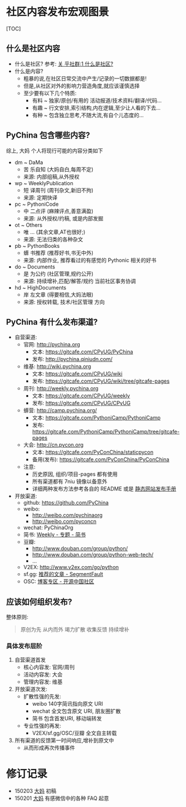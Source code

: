 # 社区内容发布宏观图景
[TOC]

## 什么是社区内容

- 什么是社区? 参考: [关 乎社群:1 什么是社区?](http://devrel.info/2014-02/ac1-zq/)
- 什么是内容?
    + 粗暴的说,在社区日常交流中产生/记录的一切数据都是!
    + 但是,从社区对外的影响力营造角度,就应该谨慎选择
    + 至少要有以下几个特质:
        * 有料 ~ 独家/原创/有用的 活动报道/技术资料/翻译/代码...
        * 有趣 ~ 行文安排,索引结构,内在逻辑,至少让人看的下去...
        * 有种 ~ 包含独立思考,不随大流,有自个儿态度的...

## PyChina 包含哪些内容?
综上, 大妈 个人将现行可能的内容分类如下

- dm  ~ DaMa
    + 苦 乐自知 (大妈自白,每周不定) 
    + 来源: 内部组稿,从外授权
- wp  ~ WeeklyPublication
    + 短 译周刊 (周刊杂文,新旧不拘) 
    + 来源: 定期快译
- pc  ~ PythoniCode
    + 中 二点评 (麻辣评点,善意满盈) 
    + 来源: 从外授权/约稿, 或是内部发掘
- ot  ~ Others
    + 唯 ... (其余文章,AT也很好;)  
    + 来源: 无法归类的各种杂文
- pb  ~ PythonBooks
    + 蠎 书推荐 (推荐好书,书无中外) 
    + 来源: 内部作业, 推荐看过的有感觉的 Pythonic 相关的好书
- do  ~ Documents
    + 是 为公约 (社区管理,规约公开) 
    + 来源: 持续增补,匹配/解答/规约 当前社区事务协调
- hd  ~ HighDocuments
    + 岸 左文章 (得要相信,大妈法眼) 
    + 来源: 授权转载, 技术/社区管理 方向

## PyChina 有什么发布渠道?

- 自营渠道:
    + 官网: http://pychina.org
        * 文本: https://gitcafe.com/CPyUG/PyChina
        * 发布: http://pychina.qiniudn.com/
    + 维基: http://wiki.pychina.org
        * 文本: https://gitcafe.com/CPyUG/wiki
        * 发布: https://gitcafe.com/CPyUG/wiki/tree/gitcafe-pages
    + 周刊: http://weekly.pychina.org
        * 文本: https://gitcafe.com/CPyUG/weekly
        * 发布: https://gitcafe.com/CPyUG/CPyUG
    + 蠎营: http://camp.pychina.org/
        * 文本: https://gitcafe.com/PythoniCamp/PythoniCamp
        * 发布: https://gitcafe.com/PythoniCamp/PythoniCamp/tree/gitcafe-pages
    + 大会: http://cn.pycon.org
        * 文本: https://gitcafe.com/PyConChina/staticpycon
        * 备用(发布): https://gitcafe.com/PyConChina/PyConChina
    + 注意:
        * 历史原因, 组织/项目-pages 都有使用
        * 所有渠道都有 7niu 镜像以备意外
        * 详细两种发布方法参考各自的 README 或是 [静态网站发布手册](/hd/StaticSitePub)
- 开放渠道:
    + github: https://github.com/PyChina
    + weibo: 
        + http://weibo.com/pychinaorg
        + http://weibo.com/pyconcn
    + wechat: PyChinaOrg
    + 简书: [Weekly - 专题 - 简书](http://www.jianshu.com/collection/448a426c20d0)
    + 豆瓣: 
        * http://www.douban.com/group/python/
        * http://www.douban.com/group/python-web-tech/
        * ...
    + V2EX: http://www.v2ex.com/go/python
    + sf.gg: [推荐的文章 - SegmentFault](http://segmentfault.com/blogs)
    + OSC: [博客专区 - 开源中国社区](http://www.oschina.net/blog)

## 应该如何组织发布?

整体原则:

> 原创为先
> 从内而外
> 竭力扩散
> 收集反馈
> 持续增补

### 具体发布层阶

1. 自营渠道首发
    - 核心内容发: 官网/周刊
    - 活动内容发: 大会
    - 管理内容发: 维基
2. 开放渠道次发:
    - 扩散性强的先发:
        + weibo 140字简讯指向原文 URI
        + wechat 全文包含原文 URI, 朋友圈扩散
        + 简书 包含首发URI, 移动端转发
    - 专业性强的再发:
        + V2EX/sf.gg/OSC/豆瓣 全文自主转载
3. 所有渠道的反馈第一时间响应,增补到原文中
    - 从而形成再次传播事件



# 修订记录

- 150203 [大妈](http://wiki.pychina.org/au/zoomquiet.html) 初稿
- 150201 [大妈](http://wiki.pychina.org/au/zoomquiet.html) 有感微信中的各种 FAQ 起意



